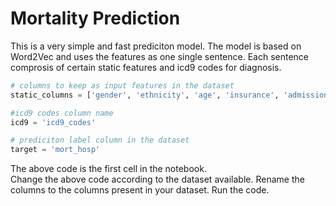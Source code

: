 # Mortality Prediction

This is a very simple and fast prediciton model. The model is based on Word2Vec and uses the features as one single sentence. Each sentence comprosis of certain static features and icd9 codes for diagnosis.

```python
# columns to keep as input features in the dataset
static_columns = ['gender', 'ethnicity', 'age', 'insurance', 'admission_type', 'first_careunit', 'icd9_codes']

#icd9 codes column name
icd9 = 'icd9_codes'

# prediciton label column in the dataset
target = 'mort_hosp'
```
The above code is the first cell in the notebook.<br />
Change the above code according to the dataset available.
Rename the columns to the columns present in your dataset.
Run the code.
